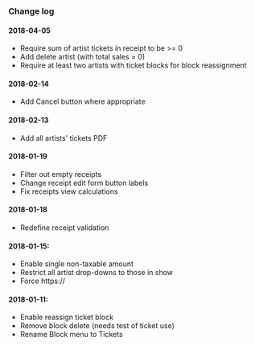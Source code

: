 ### Change log

#### 2018-04-05 ####
- Require sum of artist tickets in receipt to be >= 0
- Add delete artist (with total sales = 0)
- Require at least two artists with ticket blocks for block reassignment

#### 2018-02-14 ####
- Add Cancel button where appropriate

#### 2018-02-13 ####
- Add all artists' tickets PDF

#### 2018-01-19 ####
- Filter out empty receipts
- Change receipt edit form button labels
- Fix receipts view calculations

#### 2018-01-18 ####
- Redefine receipt validation

#### 2018-01-15: ####
- Enable single non-taxable amount
- Restrict all artist drop-downs to those in show
- Force https://

#### 2018-01-11: ####
- Enable reassign ticket block
- Remove block delete (needs test of ticket use)
- Rename Block menu to Tickets

